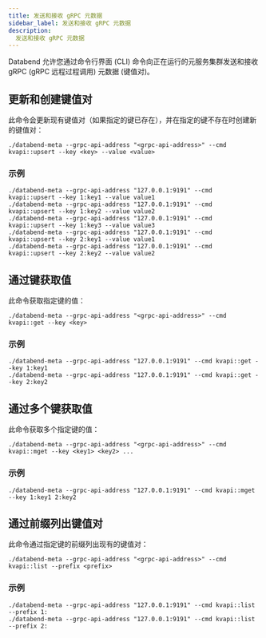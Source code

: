 ```yaml
---
title: 发送和接收 gRPC 元数据
sidebar_label: 发送和接收 gRPC 元数据
description:
  发送和接收 gRPC 元数据
---
```


Databend 允许您通过命令行界面 (CLI) 命令向正在运行的元服务集群发送和接收 gRPC (gRPC 远程过程调用) 元数据 (键值对)。

## 更新和创建键值对

此命令会更新现有键值对（如果指定的键已存在），并在指定的键不存在时创建新的键值对：

```shell
./databend-meta --grpc-api-address "<grpc-api-address>" --cmd kvapi::upsert --key <key> --value <value>
```

### 示例

```shell
./databend-meta --grpc-api-address "127.0.0.1:9191" --cmd kvapi::upsert --key 1:key1 --value value1
./databend-meta --grpc-api-address "127.0.0.1:9191" --cmd kvapi::upsert --key 1:key2 --value value2
./databend-meta --grpc-api-address "127.0.0.1:9191" --cmd kvapi::upsert --key 1:key3 --value value3
./databend-meta --grpc-api-address "127.0.0.1:9191" --cmd kvapi::upsert --key 2:key1 --value value1
./databend-meta --grpc-api-address "127.0.0.1:9191" --cmd kvapi::upsert --key 2:key2 --value value2
```

## 通过键获取值

此命令获取指定键的值：

```shell
./databend-meta --grpc-api-address "<grpc-api-address>" --cmd kvapi::get --key <key>
```

### 示例

```shell
./databend-meta --grpc-api-address "127.0.0.1:9191" --cmd kvapi::get --key 1:key1
./databend-meta --grpc-api-address "127.0.0.1:9191" --cmd kvapi::get --key 2:key2
```

## 通过多个键获取值

此命令获取多个指定键的值：

```shell
./databend-meta --grpc-api-address "<grpc-api-address>" --cmd kvapi::mget --key <key1> <key2> ...
```

### 示例

```shell
./databend-meta --grpc-api-address "127.0.0.1:9191" --cmd kvapi::mget --key 1:key1 2:key2
```

## 通过前缀列出键值对

此命令通过指定键的前缀列出现有的键值对：

```shell
./databend-meta --grpc-api-address "<grpc-api-address>" --cmd kvapi::list --prefix <prefix>
```

### 示例

```shell
./databend-meta --grpc-api-address "127.0.0.1:9191" --cmd kvapi::list --prefix 1:
./databend-meta --grpc-api-address "127.0.0.1:9191" --cmd kvapi::list --prefix 2:
```